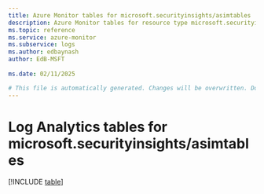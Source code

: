 ```yaml
---
title: Azure Monitor tables for microsoft.securityinsights/asimtables
description: Azure Monitor tables for resource type microsoft.securityinsights/asimtables
ms.topic: reference
ms.service: azure-monitor
ms.subservice: logs
ms.author: edbaynash
author: EdB-MSFT
   
ms.date: 02/11/2025

# This file is automatically generated. Changes will be overwritten. Do not change this file directly.
---
```


# Log Analytics tables for microsoft.securityinsights/asimtables  

[!INCLUDE [table](~/reusable-content/ce-skilling/azure/includes/azure-monitor/reference/tables/microsoft-securityinsights_asimtables-include.md)]

